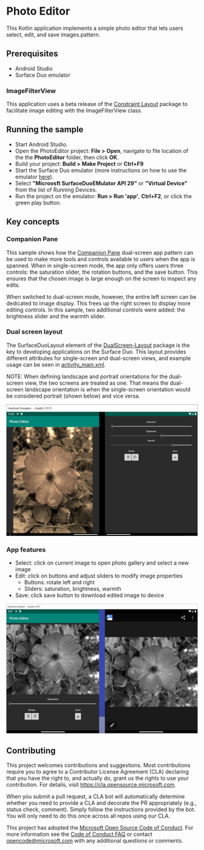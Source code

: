 # Photo Editor

This Kotlin application implements a simple photo editor that lets users select, edit, and save images.pattern.

## Prerequisites

* Android Studio
* Surface Duo emulator

### ImageFilterView

This application uses a beta release of the [Constraint Layout](https://developer.android.com/jetpack/androidx/releases/constraintlayout) package to facilitate image editing with the ImageFilterView class.

## Running the sample

* Start Android Studio.
* Open the PhotoEditor project: **File > Open**, navigate to file location of the  the **PhotoEditor** folder, then click **OK**.
* Build your project: **Build > Make Project** or **Ctrl+F9**
* Start the Surface Duo emulator (more instructions on how to use the emulator [here](https://docs.microsoft.com/en-us/dual-screen/android/use-emulator?tabs=java)).
* Select **"Microosft SurfaceDuoEMulator API 29"** or **"Virtual Device"** from the list of Running Devices.
* Run the project on the emulator: **Run > Run 'app'**, **Ctrl+F2**, or click the green play button.

## Key concepts

### Companion Pane

This sample shows how the [Companion Pane](https://docs.microsoft.com/en-us/dual-screen/introduction#companion-pane) dual-screen app pattern can be used to make more tools and controls available to users when the app is spanned. When in single-screen mode, the app only offers users three controls: the saturation slider, the rotation buttons, and the save button. This ensures that the chosen image is large enough on the screen to inspect any edits.

When switched to dual-screen mode, however, the entire left screen can be dedicated to image display. This frees up the right screen to display more editing controls. In this sample, two additional controls were added: the brightness slider and the warmth slider.

### Dual screen layout

The SurfaceDuoLayout element of the [DualScreen-Layout](https://docs.microsoft.com/en-us/dual-screen/android/api-reference/dualscreen-layout?tabs=java) package is the key to developing applications on the Surface Duo. This layout provides different attributes for single-screen and dual-screen views, and example usage can be seen in [activity_main.xml](app/src/main/res/layout/activity_main.xml). 

NOTE: When defining landscape and portrait orientations for the dual-screen view, the two screens are treated as one. That means the dual-screen landscape orientation is when the single-screen orientation would be considered portrait (shown below) and vice versa.

![Dual-screen landscape view](screenshots/dual_screen_landscape.png)

### App features

* Select: click on current image to open photo gallery and select a new image
* Edit: click on buttons and adjust sliders to modify image properties
  - Buttons: rotate left and right
  - Sliders: saturation, brightness, warmth
* Save: click save button to download edited image to device

![PhotoEditor app on left screen with edited image and Gallery app on right screen displaying the same edited image after it was saved](screenshots/save_feature.png)

## Contributing

This project welcomes contributions and suggestions.  Most contributions require you to agree to a
Contributor License Agreement (CLA) declaring that you have the right to, and actually do, grant us
the rights to use your contribution. For details, visit https://cla.opensource.microsoft.com.

When you submit a pull request, a CLA bot will automatically determine whether you need to provide
a CLA and decorate the PR appropriately (e.g., status check, comment). Simply follow the instructions
provided by the bot. You will only need to do this once across all repos using our CLA.

This project has adopted the [Microsoft Open Source Code of Conduct](https://opensource.microsoft.com/codeofconduct/).
For more information see the [Code of Conduct FAQ](https://opensource.microsoft.com/codeofconduct/faq/) or
contact [opencode@microsoft.com](mailto:opencode@microsoft.com) with any additional questions or comments.
